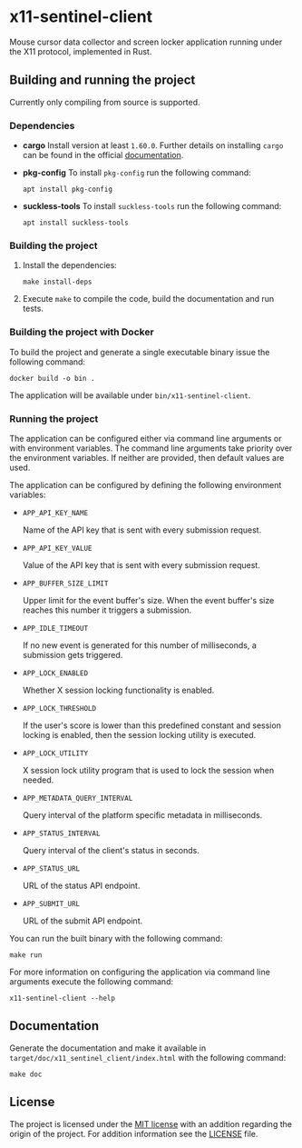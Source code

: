 # x11-sentinel-client

Mouse cursor data collector and screen locker application running under the X11
protocol, implemented in Rust.

## Building and running the project

Currently only compiling from source is supported.

### Dependencies

*   **cargo**
    Install version at least `1.60.0`. Further details on installing `cargo` can
    be found in the official [documentation](https://doc.rust-lang.org/cargo/getting-started/installation.html).

*   **pkg-config**
    To install `pkg-config` run the following command:

    ```
    apt install pkg-config
    ```

*   **suckless-tools**
    To install `suckless-tools` run the following command:

    ```
    apt install suckless-tools
    ```

### Building the project

1.  Install the dependencies:

    ```
    make install-deps
    ```

2.  Execute `make` to compile the code, build the documentation and run tests.

### Building the project with Docker

To build the project and generate a single executable binary issue the following
command:

```
docker build -o bin .
```

The application will be available under `bin/x11-sentinel-client`.

### Running the project

The application can be configured either via command line arguments or with
environment variables. The command line arguments take priority over the
environment variables. If neither are provided, then default values are used.

The application can be configured by defining the following environment
variables:

*   `APP_API_KEY_NAME`

    Name of the API key that is sent with every submission request.

*   `APP_API_KEY_VALUE`

    Value of the API key that is sent with every submission request.

*   `APP_BUFFER_SIZE_LIMIT`

    Upper limit for the event buffer's size. When the event buffer's size
    reaches this number it triggers a submission.

*   `APP_IDLE_TIMEOUT`

    If no new event is generated for this number of milliseconds, a submission
    gets triggered.

*   `APP_LOCK_ENABLED`

    Whether X session locking functionality is enabled.

*   `APP_LOCK_THRESHOLD`

    If the user's score is lower than this predefined constant and session
    locking is enabled, then the session locking utility is executed.

*   `APP_LOCK_UTILITY`

    X session lock utility program that is used to lock the session when needed.

*   `APP_METADATA_QUERY_INTERVAL`

    Query interval of the platform specific metadata in milliseconds.

*   `APP_STATUS_INTERVAL`

    Query interval of the client's status in seconds.

*   `APP_STATUS_URL`

    URL of the status API endpoint.

*   `APP_SUBMIT_URL`

    URL of the submit API endpoint.

You can run the built binary with the following command:

```
make run
```

For more information on configuring the application via command line arguments
execute the following command:

```
x11-sentinel-client --help
```

## Documentation

Generate the documentation and make it available in
`target/doc/x11_sentinel_client/index.html` with the following command:

```
make doc
```

## License

The project is licensed under the
[MIT license](http://opensource.org/licenses/MIT) with an addition regarding the
origin of the project. For addition information see the [LICENSE](LICENSE) file.
